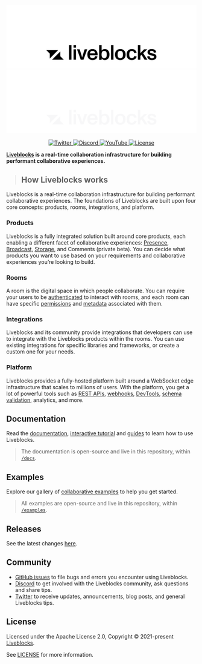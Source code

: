 <p align="center">
  <a href="https://liveblocks.io#gh-light-mode-only">
    <img src="https://raw.githubusercontent.com/liveblocks/liveblocks/main/.github/assets/header-wordmark-light.svg" alt="Liveblocks"   />
  </a>
  <a href="https://liveblocks.io#gh-dark-mode-only">
    <img src="https://raw.githubusercontent.com/liveblocks/liveblocks/main/.github/assets/header-wordmark-dark.svg" alt="Liveblocks"   />
  </a>
</p>
<p align="center">
  <a href="https://twitter.com/liveblocks">
    <img src="https://img.shields.io/badge/liveblocks-message?style=flat&logo=twitter&color=555&logoColor=fff" alt="Twitter" />
  </a>
  <a href="https://liveblocks.io/discord">
    <img src="https://img.shields.io/discord/913109211746009108?style=flat&label=discord&logo=discord&color=85f&logoColor=fff" alt="Discord" />
  </a>
    <a href="https://www.youtube.com/channel/UCDXT5skWxzOorIQrWG5OT2w">
    <img src="https://img.shields.io/youtube/channel/subscribers/UCDXT5skWxzOorIQrWG5OT2w?style=flat&label=youtube&logo=youtube&color=e14&logoColor=fff" alt="YouTube" />
  </a>
  <a href="https://github.com/liveblocks/liveblocks/blob/main/LICENSE">
    <img src="https://img.shields.io/github/license/liveblocks/liveblocks?style=flat&label=license&logo=github&color=f80&logoColor=fff" alt="License" />
  </a>
</p>

**[Liveblocks](https://liveblocks.io) is a real-time collaboration
infrastructure for building performant collaborative experiences.**

> ## How Liveblocks works

Liveblocks is a real-time collaboration infrastructure for building performant
collaborative experiences. The foundations of Liveblocks are built upon four
core concepts: products, rooms, integrations, and platform.

### Products

Liveblocks is a fully integrated solution built around core products, each
enabling a different facet of collaborative experiences:
[Presence](https://liveblocks.io/docs/products/presence),
[Broadcast](https://liveblocks.io/docs/products/broadcast),
[Storage](https://liveblocks.io/docs/products/storage), and Comments (private
beta). You can decide what products you want to use based on your requirements
and collaborative experiences you’re looking to build.

### Rooms

A room is the digital space in which people collaborate. You can require your
users to be [authenticated](https://liveblocks.io/docs/rooms/authentication) to
interact with rooms, and each room can have specific
[permissions](https://liveblocks.io/docs/rooms/permissions) and
[metadata](https://liveblocks.io/docs/rooms/metadata) associated with them.

### Integrations

Liveblocks and its community provide integrations that developers can use to
integrate with the Liveblocks products within the rooms. You can use existing
integrations for specific libraries and frameworks, or create a custom one for
your needs.

### Platform

Liveblocks provides a fully-hosted platform built around a WebSocket edge
infrastructure that scales to millions of users. With the platform, you get a
lot of powerful tools such as
[REST APIs](https://liveblocks.io/docs/api-reference/rest-api-endpoints),
[webhooks](https://liveblocks.io/docs/platform/webhooks),
[DevTools](https://liveblocks.io/docs/platform/devtools),
[schema validation](https://liveblocks.io/docs/platform/schema-validation),
analytics, and more.

## Documentation

Read the [documentation](https://liveblocks.io/docs),
[interactive tutorial](https://liveblocks.io/docs/tutorial/react/getting-started)
and [guides](https://liveblocks.io/docs/guides) to learn how to use Liveblocks.

> The documentation is open-source and live in this repository, within
> [`/docs`](./docs).

## Examples

Explore our gallery of [collaborative examples](https://liveblocks.io/examples)
to help you get started.

> All examples are open-source and live in this repository, within
> [`/examples`](./examples).

## Releases

See the latest changes
[here](https://github.com/liveblocks/liveblocks/releases).

## Community

- [GitHub issues](./issues) to file bugs and errors you encounter using
  Liveblocks.
- [Discord](https://liveblocks.io/discord) to get involved with the Liveblocks
  community, ask questions and share tips.
- [Twitter](https://twitter.com/liveblocks) to receive updates, announcements,
  blog posts, and general Liveblocks tips.

## License

Licensed under the Apache License 2.0, Copyright © 2021-present
[Liveblocks](https://liveblocks.io).

See [LICENSE](./LICENSE) for more information.
